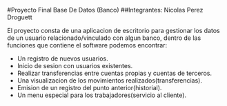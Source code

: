#Proyecto Final Base De Datos (Banco)
##Integrantes: Nicolas Perez Droguett

El proyecto consta de una aplicacion de escritorio para gestionar los datos de un usuario relacionado/vinculado con algun banco, dentro de las funciones que contiene el software podemos encontrar:
- Un registro de nuevos usuarios.
- Inicio de sesion con usuarios existentes.
- Realizar transferencias entre cuentas propias y cuentas de terceros.
- Una visualizacion de los movimientos realizados(transferencias).
- Emision de un registro del punto anterior(historial).
- Un menu especial para los trabajadores(servicio al cliente).


